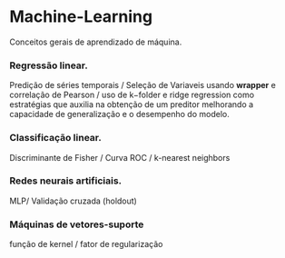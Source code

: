 # Machine-Learning
Conceitos gerais de aprendizado de máquina. 

### Regressão linear. 
   Predição de séries temporais / Seleção de Variaveis usando **wrapper** e correlação de Pearson / uso de  k−folder  e  ridge   regression    como estratégias que auxilia na obtenção de um preditor melhorando a capacidade de generalização e o desempenho do modelo.
   
### Classificação linear.
   Discriminante de Fisher / Curva ROC /  k-nearest neighbors

### Redes neurais artificiais.
  MLP/ Validação cruzada (holdout)

### Máquinas de vetores-suporte
  função de kernel / fator de regularização 

